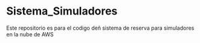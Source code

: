 # Sistema_Simuladores
Este repositorio es para el codigo deñ sistema de reserva para simuladores en la nube de AWS
